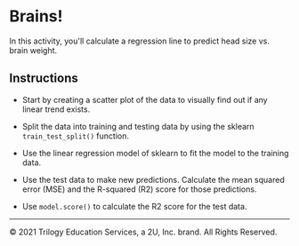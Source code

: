 # Brains!

In this activity, you'll calculate a regression line to predict head size vs. brain weight.

## Instructions

* Start by creating a scatter plot of the data to visually find out if any linear trend exists.

* Split the data into training and testing data by using the sklearn `train_test_split()` function.

* Use the linear regression model of sklearn to fit the model to the training data.

* Use the test data to make new predictions. Calculate the mean squared error (MSE) and the R-squared (R2) score for those predictions.

* Use `model.score()` to calculate the R2 score for the test data.

---

© 2021 Trilogy Education Services, a 2U, Inc. brand. All Rights Reserved.
